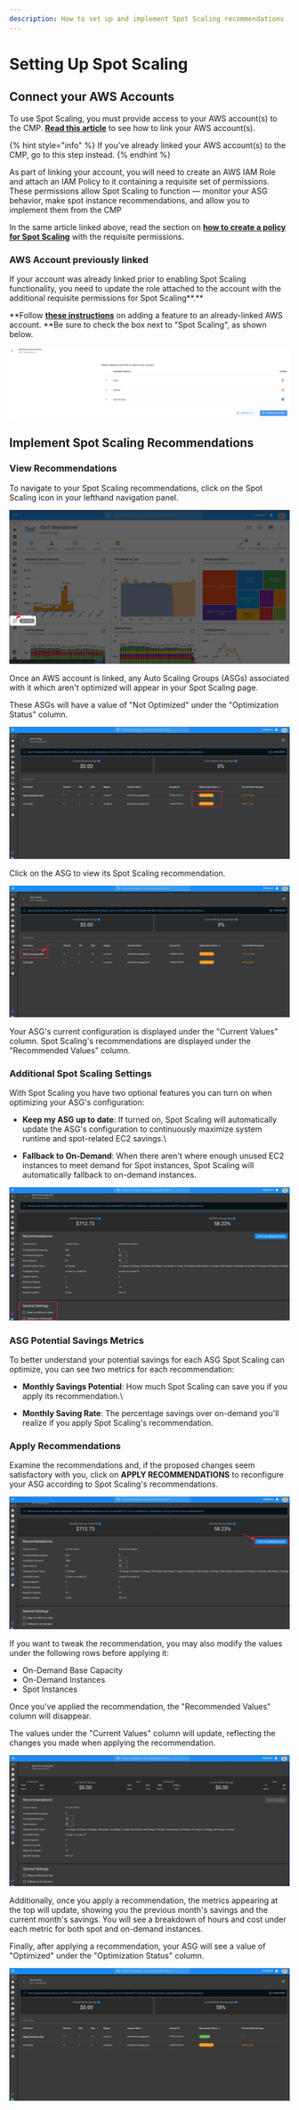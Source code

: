 ```yaml
---
description: How to set up and implement Spot Scaling recommendations
---
```


# Setting Up Spot Scaling

## Connect your AWS Accounts

To use Spot Scaling, you must provide access to your AWS account(s) to the CMP. [**Read this article**](https://help.doit-intl.com/amazon-web-services/add-your-amazon-web-services-iam-role) to see how to link your AWS account(s).

{% hint style="info" %}
If you’ve already linked your AWS account(s) to the CMP, go to this step instead.
{% endhint %}

As part of linking your account, you will need to create an AWS IAM Role and attach an IAM Policy to it containing a requisite set of permissions. These permissions allow Spot Scaling to function — monitor your ASG behavior, make spot instance recommendations, and allow you to implement them from the CMP

In the same article linked above, read the section on [**how to create a policy for Spot Scaling**](https://help.doit-intl.com/amazon-web-services/add-your-amazon-web-services-iam-role#spot-scaling) with the requisite permissions.

### AWS Account previously linked

If your account was already linked prior to enabling Spot Scaling functionality, you need to update the role attached to the account with the additional requisite permissions for Spot Scaling**.**

**Follow **[**these instructions**](https://help.doit-intl.com/amazon-web-services/add-your-amazon-web-services-iam-role#adding-a-feature)** on adding a feature to an already-linked AWS account. **Be sure to check the box next to "Spot Scaling", as shown below.

![](<../.gitbook/assets/image (69).png>)

## Implement Spot Scaling Recommendations

### View Recommendations

To navigate to your Spot Scaling recommendations, click on the Spot Scaling icon in your lefthand navigation panel.

![](../.gitbook/assets/cleanshot-2021-06-22-at-13.44.17.jpg)

Once an AWS account is linked, any Auto Scaling Groups (ASGs) associated with it which aren't optimized will appear in your Spot Scaling page. 

These ASGs will have a value of "Not Optimized" under the "Optimization Status" column.

![](../.gitbook/assets/spotscalingnotoptimized.jpg)

Click on the ASG to view its Spot Scaling recommendation.

![](../.gitbook/assets/spotscalingclickasg.jpg)

Your ASG's current configuration is displayed under the "Current Values" column. Spot Scaling's recommendations are displayed under the "Recommended Values" column.

### Additional Spot Scaling Settings

With Spot Scaling you have two optional features you can turn on when optimizing your ASG's configuration:

* **Keep my ASG up to date**: If turned on, Spot Scaling will automatically update the ASG's configuration to continuously maximize system runtime and spot-related EC2 savings.\

* **Fallback to On-Demand**: When there aren't where enough unused EC2 instances to meet demand for Spot instances, Spot Scaling will automatically fallback to on-demand instances.

![](../.gitbook/assets/spotscalinggeneralsettings.jpg)

### ASG Potential Savings Metrics

To better understand your potential savings for each ASG Spot Scaling can optimize, you can see two metrics for each recommendation:

* **Monthly Savings Potential**: How much Spot Scaling can save you if you apply its recommendation.\

* **Monthly Saving Rate**: The percentage savings over on-demand you'll realize if you apply Spot Scaling's recommendation.

### Apply Recommendations

Examine the recommendations and, if the proposed changes seem satisfactory with you, click on **APPLY RECOMMENDATIONS** to reconfigure your ASG according to Spot Scaling's recommendations.

![](../.gitbook/assets/spotscalingapplyrec.jpg)

If you want to tweak the recommendation, you may also modify the values under the following rows before applying it:

* On-Demand Base Capacity
* On-Demand Instances
* Spot Instances

Once you've applied the recommendation, the "Recommended Values" column will disappear. 

The values under the "Current Values" column will update, reflecting the changes you made when applying the recommendation.

![](../.gitbook/assets/spotscalingrecapplied.jpg)

Additionally, once you apply a recommendation, the metrics appearing at the top will update, showing you the previous month's savings and the current month's savings. You will see a breakdown of hours and cost under each metric for both spot and on-demand instances.

Finally, after applying a recommendation, your ASG will see a value of "Optimized" under the "Optimization Status" column.

![](../.gitbook/assets/spotscalingnowoptimized.jpg)
